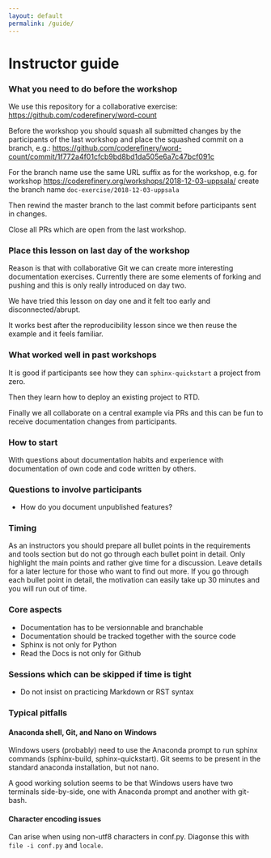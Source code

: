 ```yaml
---
layout: default
permalink: /guide/
---
```


# Instructor guide


### What you need to do before the workshop

We use this repository for a collaborative exercise:
https://github.com/coderefinery/word-count

Before the workshop you should squash all submitted changes
by the participants of the last workshop and place the squashed
commit on a branch, e.g.: https://github.com/coderefinery/word-count/commit/1f772a4f01cfcb9bd8bd1da505e6a7c47bcf091c

For the branch name use the same URL suffix as for the workshop, e.g.
for workshop
https://coderefinery.org/workshops/2018-12-03-uppsala/
create the branch name
`doc-exercise/2018-12-03-uppsala`

Then rewind the master branch to the last commit before participants
sent in changes.

Close all PRs which are open from the last workshop.


### Place this lesson on last day of the workshop

Reason is that with collaborative Git we can create more interesting
documentation exercises. Currently there are some elements of forking and
pushing and this is only really introduced on day two.

We have tried this lesson on day one and it felt too early and disconnected/abrupt.

It works best after the reproducibility lesson since we then reuse the example
and it feels familiar.


### What worked well in past workshops

It is good if participants see how they can `sphinx-quickstart` a project from
zero.

Then they learn how to deploy an existing project to RTD.

Finally we all collaborate on a central example via PRs and this can be fun to
receive documentation changes from participants.


### How to start

With questions about documentation habits and experience with documentation
of own code and code written by others.


### Questions to involve participants

- How do you document unpublished features?


### Timing

As an instructors you should prepare all bullet points in the requirements and
tools section but do not go through each bullet point in detail. Only highlight
the main points and rather give time for a discussion. Leave details for a later
lecture for those who want to find out more. If you go through each bullet point
in detail, the motivation can easily take up 30 minutes and you will run out
of time.


### Core aspects

- Documentation has to be versionnable and branchable
- Documentation should be tracked together with the source code
- Sphinx is not only for Python
- Read the Docs is not only for Github


### Sessions which can be skipped if time is tight

- Do not insist on practicing Markdown or RST syntax


### Typical pitfalls

#### Anaconda shell, Git, and Nano on Windows

Windows users (probably) need to use the Anaconda prompt to run sphinx commands
(sphinx-build, sphinx-quickstart). Git seems to be present in the standard
anaconda installation, but not nano.

A good working solution seems to be that Windows users have two terminals
side-by-side, one with Anaconda prompt and another with git-bash.


#### Character encoding issues

Can arise when using non-utf8 characters in conf.py. Diagonse this with ``file -i conf.py``
and ``locale``.
